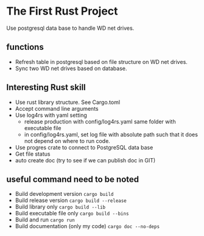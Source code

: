 # The First Rust Project
Use postgresql data base to handle WD net drives.

## functions
- Refresh table in postgresql based on file structure on WD net drives.
- Sync two WD net drives based on database.

## Interesting Rust skill
- Use rust library structure. See Cargo.toml
- Accept command line arguments
- Use log4rs with yaml setting
  - release production with config/log4rs.yaml same folder with executable file
  - in config/log4rs.yaml, set log file with absolute path such that it does not depend on where to run code.
- Use progres crate to connect to PostgreSQL data base
- Get file status
- auto create doc (try to see if we can publish doc in GIT)

## useful command need to be noted
- Build development version `cargo build`
- Build release version `cargo build --release`
- Build library only `cargo build --lib`
- Build executable file only `cargo build --bins`
- Build and run `cargo run`
- Build documentation (only my code) `cargo doc --no-deps`